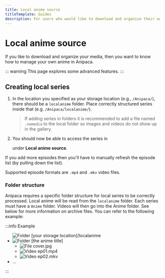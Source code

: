 ```yaml
---
title: Local anime source
titleTemplate: Guides
description: For users who would like to download and organize their own media.
---
```


# Local anime source

If you like to download and organize your media, then you want to know how to manage your own anime in Anipaca.

::: warning
This page explores some advanced features.
:::

## Creating local series

1. In the location you specified as your storage location (e.g., `/Anipaca/`), there should be a `localanime` folder. Place correctly structured series inside that (e.g. `/Anipaca/localanime/`).

    > If adding series in folders it is recommended to add a file named `.nomedia` to the local folder so images and videos do not show up in the gallery.

1. You should now be able to access the series in <nav to="sources"> under **Local anime source**.

If you add more episodes then you'll have to manually refresh the episode list (by pulling down the list).

Supported episode formats are `.mp4` and `.mkv` video files.

### Folder structure

Anipaca requires a specific folder structure for local series to be correctly processed.
Local anime will be read from the `localanime` folder.
Each series must have a `Anime` folder.
Videos will then go into the Anime folder.
See below for more information on archive files.
You can refer to the following example:

:::info Example
<div class="tree">
  <ul>
    <img src="/img/folder.svg" alt="Folder" class="tree-icon icon-folder">
    <span class="folder root">[your storage location]/localanime</span>
    <li>
      <img src="/img/folder.svg" alt="Folder" class="tree-icon icon-folder">
      <span class="folder main">[the anime title]</span>
      <ul>
        <li>
          <img src="/img/jpeg.svg" alt="File" class="tree-icon icon-jpeg">
          <span class="file jpg">cover<span class="file-extension">.jpg</span></span>
        </li>
        <li>
          <img src="/img/video.svg" alt="Video" class="tree-icon icon-video">
          <span class="file jpg">ep01<span class="file-extension">.mp4</span></span>
        </li>
        <li>
          <img src="/img/video.svg" alt="Video" class="tree-icon icon-video">
          <span class="file jpg">ep02<span class="file-extension">.mkv</span></span>
        </li>
      </ul>
    </li>
    <li>...</li>
  </ul>
</div>
:::

<style scoped>
  @import "../../../.vitepress/theme/styles/tree.styl"
</style>
